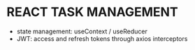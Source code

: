 # REACT TASK MANAGEMENT

- state management: useContext / useReducer
- JWT: access and refresh tokens through axios interceptors
